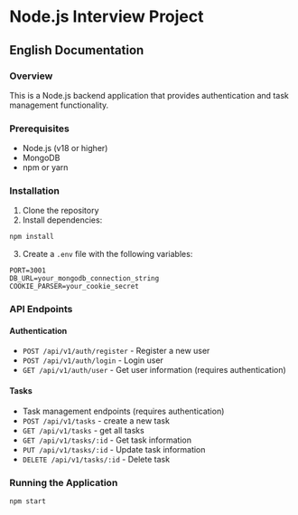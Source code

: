# Node.js Interview Project

## English Documentation

### Overview
This is a Node.js backend application that provides authentication and task management functionality.

### Prerequisites
- Node.js (v18 or higher)
- MongoDB
- npm or yarn

### Installation
1. Clone the repository
2. Install dependencies:
```bash
npm install
```
3. Create a `.env` file with the following variables:
```
PORT=3001
DB_URL=your_mongodb_connection_string
COOKIE_PARSER=your_cookie_secret
```

### API Endpoints

#### Authentication
- `POST /api/v1/auth/register` - Register a new user
- `POST /api/v1/auth/login` - Login user
- `GET /api/v1/auth/user` - Get user information (requires authentication)

#### Tasks
- Task management endpoints (requires authentication)
- `POST /api/v1/tasks` - create a new task
- `GET /api/v1/tasks` - get all tasks
- `GET /api/v1/tasks/:id` - Get task information 
- `PUT /api/v1/tasks/:id` - Update task information 
- `DELETE /api/v1/tasks/:id` - Delete task  

### Running the Application
```bash
npm start
```
